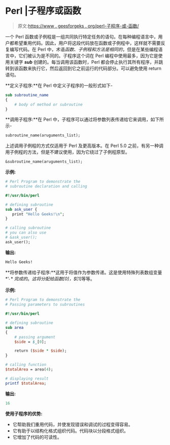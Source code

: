 # Perl |子程序或函数

> 原文:[https://www . geesforgeks . org/perl-子程序-或-函数/](https://www.geeksforgeeks.org/perl-subroutines-or-functions/)

一个 Perl 函数或子例程是一组共同执行特定任务的语句。在每种编程语言中，用户都希望重用代码。因此，用户将这段代码放在函数或子例程中，这样就不需要反复编写代码。在 Perl 中，术语*函数、子例程和方法是相同的*，但是在某些编程语言中，它们被认为是不同的。子程序这个词在 Perl 编程中使用最多，因为它是使用关键字 ***sub*** 创建的。每当调用该函数时，Perl 都会停止执行其所有程序，并跳转到该函数来执行它，然后返回到它之前运行的代码部分。可以避免使用 return 语句。

**定义子程序:**在 Perl 中定义子程序的一般形式如下-

```perl
sub subroutine_name
{
    # body of method or subroutine
}

```

**调用子程序:**在 Perl 中，子程序可以通过将参数列表传递给它来调用，如下所示-

```perl
subroutine_name(aruguments_list);
```

上述调用子例程的方式仅适用于 Perl 及更高版本。在 Perl 5.0 之前，有另一种调用子例程的方法，但是不建议使用，因为它绕过了子例程原型。

```perl
&subroutine_name(aruguments_list);
```

**示例:**

```perl
# Perl Program to demonstrate the 
# subroutine declaration and calling

#!/usr/bin/perl

# defining subroutine
sub ask_user {
   print "Hello Geeks!\n";
}

# calling subroutine
# you can also use
# &ask_user();
ask_user();
```

**输出:**

```perl
Hello Geeks!
```

**将参数传递给子程序:**这用于将值作为参数传递。这是使用特殊列表数组变量 *'$_'* 完成的。这将分配给函数$_[0]，$_[1]等等。

**示例:**

```perl
# Perl Program to demonstrate the 
# Passing parameters to subroutines

#!/usr/bin/perl

# defining subroutine
sub area 
{
    # passing argument    
    $side = $_[0];

    return ($side * $side);
}

# calling function
$totalArea = area(4);

# displaying result
printf $totalArea;
```

**输出:**

```perl
16
```

**使用子程序的优势:**

*   它帮助我们重用代码，并使发现错误和调试的过程变得容易。
*   它有助于以结构化格式组织代码。代码块以分段格式组织。
*   它增加了代码的可读性。